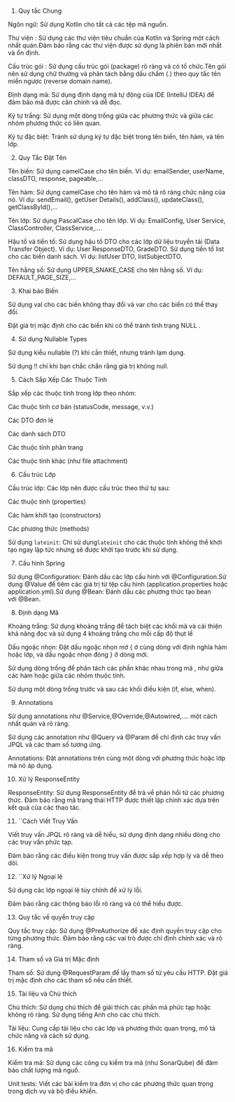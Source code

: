 ﻿1. Quy tắc Chung

Ngôn ngữ: Sử dụng Kotlin cho tất cả các tệp mã nguồn.

Thư viện : Sử dụng các thư viện tiêu chuẩn của Kotlin và Spring một cách nhất quán.Đảm bảo rằng các thư viện được sử dụng là phiên bản mới nhất và ổn định.

Cấu trúc gói : Sử dụng cấu trúc gói (package) rõ ràng và có tổ chức.Tên gói nên sử dụng chữ thường và phân tách bằng dấu chấm (.) theo quy tắc tên miền ngược (reverse domain name).

Định dạng mã: Sử dụng định dạng mã tự động của IDE (IntelliJ IDEA) để đảm bảo mã được căn chỉnh và dễ đọc.

Ký tự trắng: Sử dụng một dòng trống giữa các phương thức và giữa các nhóm phương thức có liên quan.

Ký tự đặc biệt: Tránh sử dụng ký tự đặc biệt trong tên biến, tên hàm, và tên lớp.

2. Quy Tắc Đặt Tên

Tên biến: Sử dụng camelCase cho tên biến. Ví dụ: emailSender, userName, classDTO, response, pageable,… 

Tên hàm: Sử dụng camelCase cho tên hàm và mô tả rõ ràng chức năng của nó. Ví dụ: sendEmail(), getUser Details(), addClass(), updateClass(), getClassById(),…

Tên lớp: Sử dụng PascalCase cho tên lớp. Ví dụ: EmailConfig, User Service, ClassController, ClassService,….

Hậu tố và tiền tố: Sử dụng hậu tố DTO cho các lớp dữ liệu truyền tải (Data Transfer Object). Ví dụ: User ResponseDTO, GradeDTO. Sử dụng tiền tố list cho các biến danh sách. Ví dụ: listUser DTO, listSubjectDTO.

Tên hằng số: Sử dụng UPPER\_SNAKE\_CASE cho tên hằng số. Ví dụ: DEFAULT\_PAGE\_SIZE,...

3. Khai báo Biến

Sử dụng val cho các biến không thay đổi và var cho các biến có thể thay đổi.

Đặt giá trị mặc định cho các biến khi có thể tránh tình trạng NULL .

4. Sử dụng Nullable Types

Sử dụng kiểu nullable (?) khi cần thiết, nhưng tránh lạm dụng.

Sử dụng !! chỉ khi bạn chắc chắn rằng giá trị không null.

5. Cách Sắp Xếp Các Thuộc Tính

Sắp xếp các thuộc tính trong lớp theo nhóm:

Các thuộc tính cơ bản (statusCode, message, v.v.)

Các DTO đơn lẻ

Các danh sách DTO

Các thuộc tính phân trang

Các thuộc tính khác (như file attachment)

6. Cấu trúc Lớp

Cấu trúc lớp: Các lớp nên được cấu trúc theo thứ tự sau:

Các thuộc tính (properties)

Các hàm khởi tạo (constructors)

Các phương thức (methods)

Sử dụng `lateinit`: Chỉ sử dụng`lateinit` cho các thuộc tính không thể khởi tạo ngay lập tức nhưng sẽ được khởi tạo trước khi sử dụng.

7. Cấu hình Spring

Sử dụng @Configuration: Đánh dấu các lớp cấu hình với @Configuration.Sử dụng @Value để tiêm các giá trị từ tệp cấu hình (application.properties hoặc application.yml).Sử dụng @Bean: Đánh dấu các phương thức tạo bean với @Bean.

8. Định dạng Mã

Khoảng trắng: Sử dụng khoảng trắng để tách biệt các khối mã và cải thiện khả năng đọc và sử dụng 4 khoảng trắng cho mỗi cấp độ thụt lề

Dấu ngoặc nhọn: Đặt dấu ngoặc nhọn mở { ở cùng dòng với định nghĩa hàm hoặc lớp, và dấu ngoặc nhọn đóng } ở dòng mới.

Sử dụng dòng trống để phân tách các phần khác nhau trong mã , như giữa các hàm hoặc giữa các nhóm thuộc tính.

Sử dụng một dòng trống trước và sau các khối điều kiện (if, else, when).

9. Annotations

Sử dụng annotations như @Service,@Override,@Autowired,…. một cách nhất quán và rõ ràng.

Sử dụng các annotation như @Query và @Param để chỉ định các truy vấn JPQL và các tham số tương ứng.

Annotations: Đặt annotations trên cùng một dòng với phương thức hoặc lớp mà nó áp dụng.

10. Xử lý ResponseEntity

ResponseEntity: Sử dụng ResponseEntity để trả về phản hồi từ các phương thức. Đảm bảo rằng mã trạng thái HTTP được thiết lập chính xác dựa trên kết quả của các thao tác.

11. ``Cách Viết Truy Vấn

Viết truy vấn JPQL rõ ràng và dễ hiểu, sử dụng định dạng nhiều dòng cho các truy vấn phức tạp.

Đảm bảo rằng các điều kiện trong truy vấn được sắp xếp hợp lý và dễ theo dõi.

12. ``Xử lý Ngoại lệ

Sử dụng các lớp ngoại lệ tùy chỉnh để xử lý lỗi.

Đảm bảo rằng các thông báo lỗi rõ ràng và có thể hiểu được.

13. Quy tắc về quyền truy cập

Quy tắc truy cập: Sử dụng @PreAuthorize để xác định quyền truy cập cho từng phương thức. Đảm bảo rằng các vai trò được chỉ định chính xác và rõ ràng.

14. Tham số và Giá trị Mặc định

Tham số: Sử dụng @RequestParam để lấy tham số từ yêu cầu HTTP. Đặt giá trị mặc định cho các tham số nếu cần thiết.

15. Tài liệu và Chú thích

Chú thích: Sử dụng chú thích để giải thích các phần mã phức tạp hoặc không rõ ràng. Sử dụng tiếng Anh cho các chú thích.

Tài liệu: Cung cấp tài liệu cho các lớp và phương thức quan trọng, mô tả chức năng và cách sử dụng.

16. Kiểm tra mã

Kiểm tra mã: Sử dụng các công cụ kiểm tra mã (như SonarQube) để đảm bảo chất lượng mã nguồ.

Unit tests: Viết các bài kiểm tra đơn vị cho các phương thức quan trọng trong dịch vụ và bộ điều khiển.


